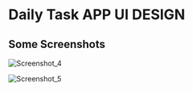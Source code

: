 
# Daily Task APP UI DESIGN

<!-- <img src="https://user-images.githubusercontent.com/81028182/123093726-bb9a0100-d44b-11eb-9018-2f26b052fc4f.mp4
" width="330" height="690"> -->
<!-- https://user-images.githubusercontent.com/81028182/123093726-bb9a0100-d44b-11eb-9018-2f26b052fc4f.mp4
 -->

## Some Screenshots

![Screenshot_4](https://user-images.githubusercontent.com/81028182/123508988-9d721200-d692-11eb-97d9-53c86d677b2d.png)

![Screenshot_5](https://user-images.githubusercontent.com/81028182/123508996-af53b500-d692-11eb-8089-66e17ae52dd6.png)
